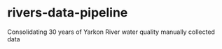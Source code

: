 # rivers-data-pipeline
Consolidating 30 years of Yarkon River water quality manually collected data
